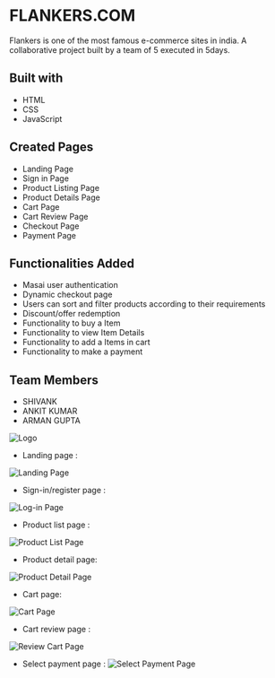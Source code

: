 # FLANKERS.COM

Flankers is one of the most famous e-commerce sites in india.
A collaborative project built by a team of 5 executed in 5days.

## Built with
- HTML
- CSS
- JavaScript
## Created Pages

- Landing Page
- Sign in Page
- Product Listing Page
- Product Details Page
- Cart Page
- Cart Review Page
- Checkout Page
- Payment Page
## Functionalities Added

- Masai user authentication
- Dynamic checkout page
- Users can sort and filter products according to their requirements
- Discount/offer redemption
- Functionality to buy a Item
- Functionality to view Item Details
- Functionality to add a Items in cart
- Functionality to make a payment

## Team Members
- SHIVANK
- ANKIT KUMAR
- ARMAN GUPTA

![Logo](https://images.shopclues.com/images/ui/shopclues_logo@2x.png)

- Landing page :

![Landing Page](https://user-images.githubusercontent.com/95927895/150688114-dc135ca9-a0f3-49d2-954e-adf88b2c61e5.png)

- Sign-in/register page :

![Log-in Page](https://user-images.githubusercontent.com/95927895/150688145-6225da42-2c6d-400b-97ca-6f1b205d7fbc.png)


- Product list page :

![Product List Page](https://user-images.githubusercontent.com/95927895/150688157-6aa3e02d-c19b-4f2d-8d9b-4bb2929166e9.png)


- Product detail page: 

![Product Detail Page](https://user-images.githubusercontent.com/95927895/150688179-6e8dfb74-92e6-4c13-b22b-9cfaba212878.png)


- Cart page: 

![Cart Page](https://user-images.githubusercontent.com/95927895/150688184-15d1a2f9-9bee-4cb0-b7b2-01f1aa7bb8bf.png)


- Cart review page :

![Review Cart Page](https://user-images.githubusercontent.com/95927895/150688213-87e64c29-2fc7-4a41-96c5-4e97a83adde8.png)


- Select payment page :
![Select Payment Page](https://user-images.githubusercontent.com/95927895/150688217-6986affc-532d-43fd-a4fb-de8aa15fe61c.png)
